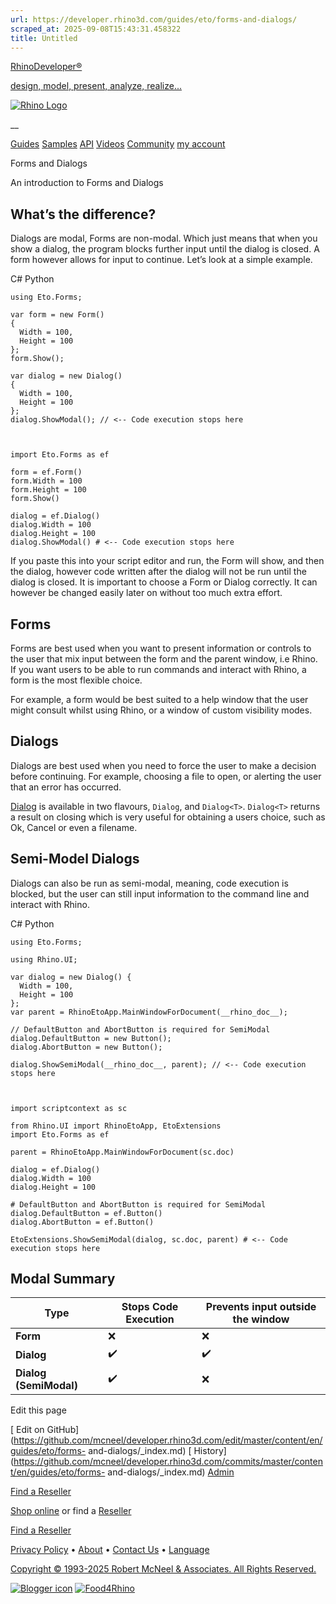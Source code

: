```yaml
---
url: https://developer.rhino3d.com/guides/eto/forms-and-dialogs/
scraped_at: 2025-09-08T15:43:31.458322
title: Untitled
---
```


[RhinoDeveloper®](/)

[design, model, present, analyze, realize...](/)

[![Rhino Logo](https://developer.rhino3d.com/images/rhinodevlogo.png)](/)

__

[Guides](https://developer.rhino3d.com/guides)
[Samples](https://developer.rhino3d.com/samples)
[API](https://developer.rhino3d.com/api)
[Videos](https://developer.rhino3d.com/videos)
[Community](https://discourse.mcneel.com/c/rhino-developer) [my account
](https://www.rhino3d.com/my-account/ "Manage your account, licenses, and
teams")

Forms and Dialogs

An introduction to Forms and Dialogs

## What’s the difference?

Dialogs are modal, Forms are non-modal. Which just means that when you show a
dialog, the program blocks further input until the dialog is closed. A form
however allows for input to continue. Let’s look at a simple example.

C# Python

    
    
    using Eto.Forms;
     
    var form = new Form()
    {
      Width = 100,
      Height = 100
    };
    form.Show();
     
    var dialog = new Dialog()
    {
      Width = 100,
      Height = 100
    };
    dialog.ShowModal(); // <-- Code execution stops here
    
    
    
    import Eto.Forms as ef
    
    form = ef.Form()
    form.Width = 100
    form.Height = 100
    form.Show()
    
    dialog = ef.Dialog()
    dialog.Width = 100
    dialog.Height = 100
    dialog.ShowModal() # <-- Code execution stops here
    

If you paste this into your script editor and run, the Form will show, and
then the dialog, however code written after the dialog will not be run until
the dialog is closed. It is important to choose a Form or Dialog correctly. It
can however be changed easily later on without too much extra effort.

## Forms

Forms are best used when you want to present information or controls to the
user that mix input between the form and the parent window, i.e Rhino. If you
want users to be able to run commands and interact with Rhino, a form is the
most flexible choice.

For example, a form would be best suited to a help window that the user might
consult whilst using Rhino, or a window of custom visibility modes.

## Dialogs

Dialogs are best used when you need to force the user to make a decision
before continuing. For example, choosing a file to open, or alerting the user
that an error has occurred.

[Dialog](http://pages.picoe.ca/docs/api/html/T_Eto_Forms_Dialog.htm) is
available in two flavours, `Dialog`, and `Dialog<T>`. `Dialog<T>` returns a
result on closing which is very useful for obtaining a users choice, such as
Ok, Cancel or even a filename.

## Semi-Model Dialogs

Dialogs can also be run as semi-modal, meaning, code execution is blocked, but
the user can still input information to the command line and interact with
Rhino.

C# Python

    
    
    using Eto.Forms;
    
    using Rhino.UI;
    
    var dialog = new Dialog() { 
      Width = 100,
      Height = 100
    };
    var parent = RhinoEtoApp.MainWindowForDocument(__rhino_doc__);
    
    // DefaultButton and AbortButton is required for SemiModal
    dialog.DefaultButton = new Button();
    dialog.AbortButton = new Button();
    
    dialog.ShowSemiModal(__rhino_doc__, parent); // <-- Code execution stops here
    
    
    
    import scriptcontext as sc
     
    from Rhino.UI import RhinoEtoApp, EtoExtensions
    import Eto.Forms as ef
     
    parent = RhinoEtoApp.MainWindowForDocument(sc.doc)
     
    dialog = ef.Dialog()
    dialog.Width = 100
    dialog.Height = 100
    
    # DefaultButton and AbortButton is required for SemiModal
    dialog.DefaultButton = ef.Button()
    dialog.AbortButton = ef.Button()
     
    EtoExtensions.ShowSemiModal(dialog, sc.doc, parent) # <-- Code execution stops here
    

## Modal Summary

Type | Stops Code Execution | Prevents input outside the window  
---|---|---  
**Form** | ❌ | ❌  
**Dialog** | ✔️ | ✔️  
**Dialog (SemiModal)** | ✔️ | ❌  
  
Edit this page

[ Edit on
GitHub](https://github.com/mcneel/developer.rhino3d.com/edit/master/content/en/guides/eto/forms-
and-dialogs/_index.md) [
History](https://github.com/mcneel/developer.rhino3d.com/commits/master/content/en/guides/eto/forms-
and-dialogs/_index.md) [ Admin](https://developer.rhino3d.com/admin)

[Find a Reseller](https://www.rhino3d.com/sales)

[Shop online](https://www.rhino3d.com/store) or find a
[Reseller](https://www.rhino3d.com/sales)

[Find a Reseller](https://www.rhino3d.com/sales)

[Privacy Policy](https://www.rhino3d.com/privacy) •
[About](https://www.rhino3d.com/mcneel/about) • [Contact
Us](https://www.rhino3d.com/mcneel/contact) • [
Language](https://www.rhino3d.com/language "Change to a different region or
language")

[Copyright © 1993-2025 Robert McNeel & Associates. All Rights
Reserved.](https://www.rhino3d.com/mcneel/about)

[](https://www.facebook.com/McNeelRhinoceros/)
[](https://twitter.com/bobmcneel) [](https://www.linkedin.com/groups/75313/)
[](https://www.youtube.com/user/RhinoGuide/videos) [](https://vimeo.com/rhino)
[![Blogger
icon](https://developer.rhino3d.com/images/blogger.svg)](http://blog.rhino3d.com/)
[![Food4Rhino](https://developer.rhino3d.com/images/f4r_icon_01.svg)](https://www.food4rhino.com)

